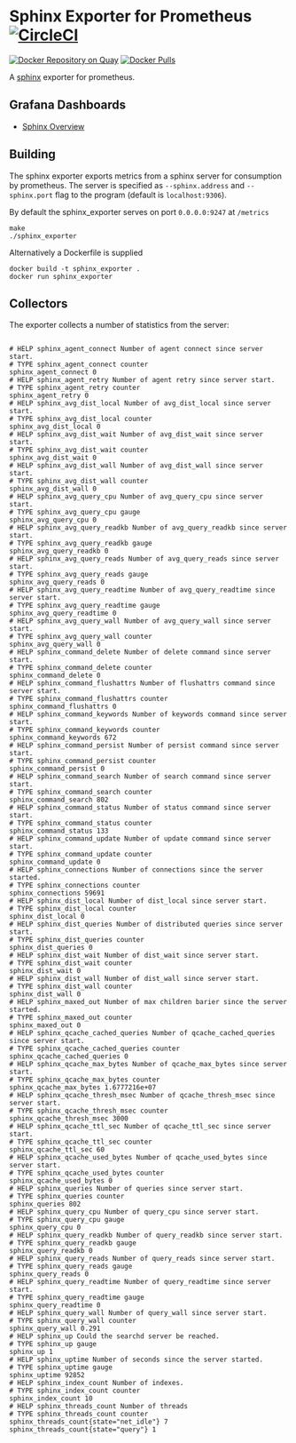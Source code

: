 # Sphinx Exporter for Prometheus [![CircleCI](https://circleci.com/gh/foxdalas/sphinx_exporter.svg?style=svg)](https://circleci.com/gh/foxdalas/sphinx_exporter)

[![Docker Repository on Quay](https://quay.io/repository/foxdalas/sphinx-exporter/status "Docker Repository on Quay")](https://quay.io/repository/foxdalas/sphinx-exporter)
[![Docker Pulls](https://img.shields.io/docker/pulls/foxdalas/sphinx-exporter.svg?maxAge=604800)](https://hub.docker.com/r/foxdalas/sphinx-exporter/)

A [sphinx](http://sphinxsearch.com) exporter for prometheus.

## Grafana Dashboards

* [Sphinx Overview](https://github.com/foxdalas/sphinx_exporter/blob/master/grafana_dashboard/Sphinx_Overview.json)

## Building

The sphinx exporter exports metrics from a sphinx server for
consumption by prometheus. The server is specified as `--sphinx.address` and `--sphinx.port` flag
to the program (default is `localhost:9306`).

By default the sphinx\_exporter serves on port `0.0.0.0:9247` at `/metrics`

```
make
./sphinx_exporter
```

Alternatively a Dockerfile is supplied

```
docker build -t sphinx_exporter .
docker run sphinx_exporter
```

## Collectors

The exporter collects a number of statistics from the server:

```

# HELP sphinx_agent_connect Number of agent connect since server start.
# TYPE sphinx_agent_connect counter
sphinx_agent_connect 0
# HELP sphinx_agent_retry Number of agent retry since server start.
# TYPE sphinx_agent_retry counter
sphinx_agent_retry 0
# HELP sphinx_avg_dist_local Number of avg_dist_local since server start.
# TYPE sphinx_avg_dist_local counter
sphinx_avg_dist_local 0
# HELP sphinx_avg_dist_wait Number of avg_dist_wait since server start.
# TYPE sphinx_avg_dist_wait counter
sphinx_avg_dist_wait 0
# HELP sphinx_avg_dist_wall Number of avg_dist_wall since server start.
# TYPE sphinx_avg_dist_wall counter
sphinx_avg_dist_wall 0
# HELP sphinx_avg_query_cpu Number of avg_query_cpu since server start.
# TYPE sphinx_avg_query_cpu gauge
sphinx_avg_query_cpu 0
# HELP sphinx_avg_query_readkb Number of avg_query_readkb since server start.
# TYPE sphinx_avg_query_readkb gauge
sphinx_avg_query_readkb 0
# HELP sphinx_avg_query_reads Number of avg_query_reads since server start.
# TYPE sphinx_avg_query_reads gauge
sphinx_avg_query_reads 0
# HELP sphinx_avg_query_readtime Number of avg_query_readtime since server start.
# TYPE sphinx_avg_query_readtime gauge
sphinx_avg_query_readtime 0
# HELP sphinx_avg_query_wall Number of avg_query_wall since server start.
# TYPE sphinx_avg_query_wall counter
sphinx_avg_query_wall 0
# HELP sphinx_command_delete Number of delete command since server start.
# TYPE sphinx_command_delete counter
sphinx_command_delete 0
# HELP sphinx_command_flushattrs Number of flushattrs command since server start.
# TYPE sphinx_command_flushattrs counter
sphinx_command_flushattrs 0
# HELP sphinx_command_keywords Number of keywords command since server start.
# TYPE sphinx_command_keywords counter
sphinx_command_keywords 672
# HELP sphinx_command_persist Number of persist command since server start.
# TYPE sphinx_command_persist counter
sphinx_command_persist 0
# HELP sphinx_command_search Number of search command since server start.
# TYPE sphinx_command_search counter
sphinx_command_search 802
# HELP sphinx_command_status Number of status command since server start.
# TYPE sphinx_command_status counter
sphinx_command_status 133
# HELP sphinx_command_update Number of update command since server start.
# TYPE sphinx_command_update counter
sphinx_command_update 0
# HELP sphinx_connections Number of connections since the server started.
# TYPE sphinx_connections counter
sphinx_connections 59691
# HELP sphinx_dist_local Number of dist_local since server start.
# TYPE sphinx_dist_local counter
sphinx_dist_local 0
# HELP sphinx_dist_queries Number of distributed queries since server start.
# TYPE sphinx_dist_queries counter
sphinx_dist_queries 0
# HELP sphinx_dist_wait Number of dist_wait since server start.
# TYPE sphinx_dist_wait counter
sphinx_dist_wait 0
# HELP sphinx_dist_wall Number of dist_wall since server start.
# TYPE sphinx_dist_wall counter
sphinx_dist_wall 0
# HELP sphinx_maxed_out Number of max children barier since the server started.
# TYPE sphinx_maxed_out counter
sphinx_maxed_out 0
# HELP sphinx_qcache_cached_queries Number of qcache_cached_queries since server start.
# TYPE sphinx_qcache_cached_queries counter
sphinx_qcache_cached_queries 0
# HELP sphinx_qcache_max_bytes Number of qcache_max_bytes since server start.
# TYPE sphinx_qcache_max_bytes counter
sphinx_qcache_max_bytes 1.6777216e+07
# HELP sphinx_qcache_thresh_msec Number of qcache_thresh_msec since server start.
# TYPE sphinx_qcache_thresh_msec counter
sphinx_qcache_thresh_msec 3000
# HELP sphinx_qcache_ttl_sec Number of qcache_ttl_sec since server start.
# TYPE sphinx_qcache_ttl_sec counter
sphinx_qcache_ttl_sec 60
# HELP sphinx_qcache_used_bytes Number of qcache_used_bytes since server start.
# TYPE sphinx_qcache_used_bytes counter
sphinx_qcache_used_bytes 0
# HELP sphinx_queries Number of queries since server start.
# TYPE sphinx_queries counter
sphinx_queries 802
# HELP sphinx_query_cpu Number of query_cpu since server start.
# TYPE sphinx_query_cpu gauge
sphinx_query_cpu 0
# HELP sphinx_query_readkb Number of query_readkb since server start.
# TYPE sphinx_query_readkb gauge
sphinx_query_readkb 0
# HELP sphinx_query_reads Number of query_reads since server start.
# TYPE sphinx_query_reads gauge
sphinx_query_reads 0
# HELP sphinx_query_readtime Number of query_readtime since server start.
# TYPE sphinx_query_readtime gauge
sphinx_query_readtime 0
# HELP sphinx_query_wall Number of query_wall since server start.
# TYPE sphinx_query_wall counter
sphinx_query_wall 0.291
# HELP sphinx_up Could the searchd server be reached.
# TYPE sphinx_up gauge
sphinx_up 1
# HELP sphinx_uptime Number of seconds since the server started.
# TYPE sphinx_uptime gauge
sphinx_uptime 92852
# HELP sphinx_index_count Number of indexes.
# TYPE sphinx_index_count counter
sphinx_index_count 10
# HELP sphinx_threads_count Number of threads
# TYPE sphinx_threads_count counter
sphinx_threads_count{state="net_idle"} 7
sphinx_threads_count{state="query"} 1
```
